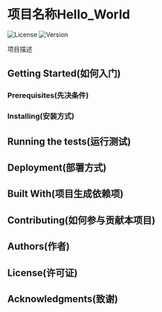 # 项目名称Hello_World
![License](https://img.shields.io/badge/License-MIT-brightgreen)    ![Version](https://img.shields.io/badge/Version-v0.1-brightgreen)

项目描述

## Getting Started(如何入门)

### Prerequisites(先决条件)

### Installing(安装方式)

## Running the tests(运行测试)

## Deployment(部署方式)

## Built With(项目生成依赖项)

## Contributing(如何参与贡献本项目)

## Authors(作者)

## License(许可证)

## Acknowledgments(致谢)
